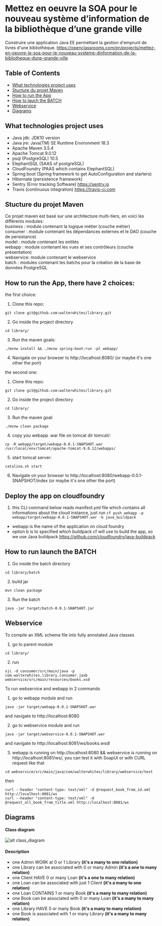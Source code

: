 # Mettez en oeuvre la SOA pour le nouveau système d’information de la bibliothèque d’une grande ville
Construire une application Java EE permettant la gestion d'emprunt de livres d'une bibliothèque.
https://openclassrooms.com/en/projects/mettez-en-oeuvre-la-soa-pour-le-nouveau-systeme-dinformation-de-la-bibliotheque-dune-grande-ville

## Table of Contents

* [What technologies project uses](#what-technologies-project-uses)
* [Stucture du projet Maven](#stucture-du-projet-maven)
* [How to run the App](#how-to-run-the-app)
* [How to lauch the BATCH](#how-to-launch-the-batch)
* [Webservice](#webservice)
* [Diagrams](#diagrams)

## What technologies project uses
- Java jdk: JDK10 version
- Java jre: Java(TM) SE Runtime Environment 18.3
- Apache Maven 3.5.4 
- Apache Tomcat 9.0.12
- psql (PostgreSQL) 10.5
- ElephantSQL (SAAS of postgreSQL)
- CloudFoundry (PAAS which contains ElephantSQL)
- Spring boot (Spring framework to get AutoConfiguration and starters)
- Hibernate (persistence framework)
- Sentry (Error tracking Software) https://sentry.io
- Travis (continuous integration) https://travis-ci.com


## Stucture du projet Maven
Ce projet maven est basé sur une architecture multi-tiers, en voici les différents modules:</br>
business : module contenant la logique métier (couche métier) </br>
consumer : module contenant les dépendances externes et le DAO (couche de persistance) </br>
model : module contenant les entités</br>
webapp : module contenant les vues et ses contrôleurs (couche présentation) </br>
webservice: module contenant le webservice</br>
batch : modules contenant les batchs pour la création de la base de données PostgreSQL


## How to run the App, there have 2 choices:
the first choice:
1) Clone this repo: 
```
git clone git@github.com:walterwhites/library.git
```
2) Go inside the project directory
```
cd library/
```
3) Run the maven goals:
```
./mvnw install && ./mvnw spring-boot:run -pl webapp/
```
4) Navigate on your browser to http://localhost:8080/ (or maybe it's one other the port)

the second one:
1) Clone this repo:
```
git clone git@github.com:walterwhites/library.git
```
2) Go inside the project directory
```
cd library/
```
3) Run the maven goal:
```
./mvnw clean package
```
4) copy you webapp .war file on tomcat dir tomcat/:
```
cp -R webapp/target/webapp-0.0.1-SNAPSHOT.war /usr/local/env/tomcat/apache-tomcat-9.0.12/webapps/
```
5) start tomcat server:
```
catalina.sh start
```
6) Navigate on your browser to http://localhost:8080/webapp-0.0.1-SNAPSHOT/index (or maybe it's one other the port)

## Deploy the app on cloudfoundry
1) this CLI command below reads manifest.yml file which contains all informations
 about the cloud instance, just run
```cf push webapp -p webapp/target/webapp-0.0.1-SNAPSHOT.war -b java_buildpack```
- webapp is the name of the application on cloud foundry
- option b is to specified which buildpack cf will use to build the app,
so we use Java buildpack https://github.com/cloudfoundry/java-buildpack


## How to run launch the BATCH
1) Go inside the batch directory
```
cd library/batch
```
2) build jar
```
mvn clean package
```

3) Run the batch
```
java -jar target/batch-0.0.1-SNAPSHOT.jar
```


## Webservice
To compile an XML schema file into fully annotated Java classes
1) go to parent module
```
cd library/
```
2) run
```
xjc -d consumer/src/main/java -p com.walterwhites.library.consumer.jaxb webservice/src/main/resources/books.xsd
```

To run webservice and webapp in 2 commands
1) go to webapp module and run
```
java -jar target/webapp-0.0.1-SNAPSHOT.war
```
and navigate to http://localhost:8080

2) go to webservice module and run
```
java -jar target/webservice-0.0.1-SNAPSHOT.war
```
and navigate to http://localhost:8081/ws/books.wsdl

3) webapp is running on http://localhost:8080 && webservice is running on http://localhost:8081/ws/, you can test it with SoapUI or with CURL request like that
```
cd webservice/src/main/java/com/walterwhites/library/webservice/test
```
then

```
curl --header "content-type: text/xml" -d @request_book_from_id.xml http://localhost:8081/ws
curl --header "content-type: text/xml" -d @request_all_book_from_title.xml http://localhost:8081/ws
```


## Diagrams
#### Class diagram

![alt class_diagram](diagrams/class_diagram.png?raw=true "Class diagram")

#### Description
- one Admin WORK at 0 or 1 Library <b>(it's a many to one relation)</b>
- one Library can be associated with 0 or many Admin <b>(it's a one to many relation)</b>
- one Client HAVE 0 or many Loan  <b>(it's a one to many relation)</b>
- one Loan can be associated with just 1 Client <b>(it's a many to one relation)</b>
- one Loan CONTAINS 1 or many Book <b>(it's a many to many relation)</b>
- one Book can be associated with 0 or many Loan <b>(it's a many to many relation)</b>
- one Library HAVE 0 or many Book <b>(it's a many to many relation)</b>
- one Book is associated with 1 or many Library <b>(it's a many to many relation)</b>
